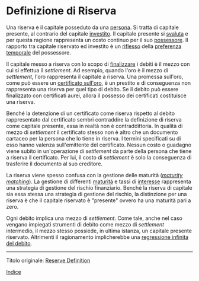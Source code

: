 # Definizione di Riserva



Una riserva è il capitale posseduto da una [persona](ch101-glossary.md#persona). Si tratta di capitale presente, al contrario del capitale [investito](ch101-glossary.md#dare-in-prestito---investire). Il capitale presente si [svaluta](ch011-depreciation-principle.md) e per questa ragione rappresenta un costo continuo per il suo [possessore](ch101-glossary.md#proprietario). Il rapporto tra capitale riservato ed investito è un [riflesso](ch091-saving-relation.md) della [preferenza temporale](ch085-time-preference-fallacy.md) del possessore.

Il capitale messo a riserva con lo scopo di [finalizzare](https://it.wikipedia.org/wiki/Regolamento_(finanza)) i debiti è il mezzo con cui si effettua il _settlement_. Ad esempio, quando l'oro è il mezzo di _settlement_, l'oro rappresenta il capitale a riserva. Una promessa sull'oro, come può essere un [certificato sull'oro](https://en.wikipedia.org/wiki/Gold_certificate), è un prestito e di conseguenza non rappresenta una riserva per quel tipo di debito. Se il debito può essere finalizzato con certificati aurei, allora il possesso dei certificati costituisce una riserva.

Benché la detenzione di un certificato come riserva rispetto al debito rappresentato dal certificato sembri contraddire la definizione di riserva come capitale presente, essa in realtà non è contraddittoria. In qualità di mezzo di _settlement_ il certificato stesso non è altro che un documento cartaceo per la persona che lo tiene in riserva. I termini specificati su di esso hanno valenza sull'emittente del certificato. Nessun costo o guadagno viene subito in un'operazione di _settlement_ da parte della persona che tiene a riserva il certificato. Per lui, il costo di _settlement_ è solo la conseguenza di trasferire il documento al suo creditore.

La riserva viene spesso confusa con la gestione delle maturità (_[maturity matching](https://en.wikipedia.org/wiki/Asset%E2%80%93liability_mismatch)_). La gestione di differenti [maturità](https://en.wikipedia.org/wiki/Maturity_(finance)) e tassi di [interesse](ch101-glossary.md#interesse) rappresenta una strategia di gestione del rischio finanziario. Benché la riserva di capitale sia essa stessa una strategia di gestione del rischio, la distinzione per una riserva è che il capitale riservato è "presente" ovvero ha una maturità pari a zero.

Ogni debito implica una mezzo di _settlement_. Come tale, anche nel caso vengano impiegati strumenti di debito come mezzo di _settlement_ intermedio, il mezzo stesso possiede, in ultima istanza, un capitale presente riservato. Altrimenti il ragionamento implicherebbe una [regressione infinita del debito](ch047-debt-loop-fallacy.md).

---

Titolo originale: [Reserve Definition](https://github.com/libbitcoin/libbitcoin-system/wiki/Reserve-Definition)

[Indice](/README.md)

